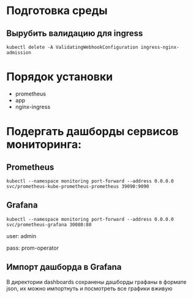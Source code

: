 # Подготовка среды
## Вырубить валидацию для ingress
```
kubectl delete -A ValidatingWebhookConfiguration ingress-nginx-admission
```

# Порядок установки
* prometheus
* app
* nginx-ingress

# Подергать дашборды сервисов мониторинга:
## Prometheus
```
kubectl --namespace monitoring port-forward --address 0.0.0.0 svc/prometheus-kube-prometheus-prometheus 39090:9090
```
## Grafana
```
kubectl --namespace monitoring port-forward --address 0.0.0.0 svc/prometheus-grafana 30080:80 
```
user: admin

pass: prom-operator
## Импорт дашборда в Grafana
В директории dashboards сохранены дашборды графаны в формате json, их можно импортнуть и посмотреть все графики вживую
